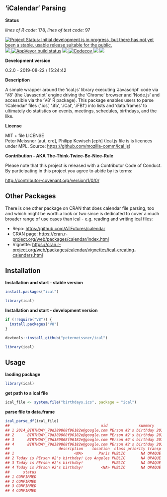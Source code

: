 
<!-- README.md is generated from README.Rmd. Please edit that file -->

## ‘iCalendar’ Parsing

**Status**

*lines of R code:* 178, *lines of test code:* 97

[![Project Status: Initial development is in progress, but there has not
yet been a stable, usable release suitable for the
public.](http://www.repostatus.org/badges/latest/active.svg)](http://www.repostatus.org/#active)
<a href="https://travis-ci.org/petermeissner/ical">
<img src="https://api.travis-ci.org/petermeissner/ical.svg?branch=master">
<a/> [![AppVeyor build
status](https://ci.appveyor.com/api/projects/status/github/petermeissner/ical?branch=master&svg=true)](https://ci.appveyor.com/project/petermeissner/ical)
<a href="https://cran.r-project.org/package=ical">
<img src="http://www.r-pkg.org/badges/version/ical"> </a>
<a href="https://codecov.io/gh/petermeissner/ical">
<img src="https://codecov.io/gh/petermeissner/ical/branch/master/graph/badge.svg" alt="Codecov" />
</a> <img src="http://cranlogs.r-pkg.org/badges/grand-total/ical">
<img src="http://cranlogs.r-pkg.org/badges/ical">

**Development version**

0.2.0 - 2019-08-22 / 15:24:42

**Description**

A simple wrapper around the ‘ical.js’ library executing ‘Javascript’
code via ‘V8’ (the ‘Javascript’ engine driving the ‘Chrome’ browser and
‘Node.js’ and accessible via the ‘V8’ R package). This package enables
users to parse ‘iCalendar’ files (‘.ics’, ‘.ifb’, ‘.iCal’, ‘.iFBf’) into
lists and ‘data.frames’ to ultimately do statistics on events, meetings,
schedules, birthdays, and the like.

**License**

MIT + file LICENSE <br>Peter Meissner \[aut, cre\], Philipp Kewisch
\[cph\] (Ical.js file is is licences under MPL. Source:
<https://github.com/mozilla-comm/ical.js>)

**Contribution - AKA The-Think-Twice-Be-Nice-Rule**

Please note that this project is released with a Contributor Code of
Conduct. By participating in this project you agree to abide by its
terms:

<http://contributor-covenant.org/version/1/0/0/>

## Other Packages

There is one other package on CRAN that does calendar file parsing, too
and which might be worth a look or two since is dedicated to cover a
much broader range of use cases than ical - e.g. reading and writing
ical files:

  - Repo: <https://github.com/ATFutures/calendar>
  - CRAN page:
    <https://cran.r-project.org/web/packages/calendar/index.html>
  - Vignette:
    <https://cran.r-project.org/web/packages/calendar/vignettes/ical-creating-calendars.html>

## Installation

**Installation and start - stable version**

``` r
install.packages("ical")

library(ical)
```

**Installation and start - development version**

``` r
if (!require("V8")) {
  install.packages("V8")
}

devtools::install_github("petermeissner/ical")

library(ical)
```

## Usage

**laoding package**

``` r
library(ical)
```

**get path to a ical file**

``` r
ical_file <- system.file("birthdays.ics", package = "ical")
```

**parse file to data.frame**

``` r
ical_parse_df(ical_file)
##                                         uid              summary               start                 end
## 1 2014_BIRTHDAY_79d389868f96182e@google.com PErson #2's birthday 2014-12-10 01:00:00 2014-12-11 01:00:00
## 2      BIRTHDAY_79d389868f96182e@google.com PErson #2's birthday 2012-12-10 01:00:00 2012-12-11 01:00:00
## 3      BIRTHDAY_79d389868f96182e@google.com PErson #2's birthday 2013-12-10 01:00:00 2013-12-11 01:00:00
## 4      BIRTHDAY_79d389868f96182e@google.com PErson #2's birthday 2014-12-10 01:00:00 2014-12-11 01:00:00
##                      description    location  class priority transp             dtstamp       last_modified
## 1                           <NA>       Paris PUBLIC       NA OPAQUE 2012-12-07 19:30:41 2012-12-07 19:30:41
## 2 Today is PErson #2's birthday! Los Angeles PUBLIC       NA OPAQUE 2012-12-07 19:30:41 2012-12-07 19:30:41
## 3 Today is PErson #2's birthday!             PUBLIC       NA OPAQUE 2012-12-07 19:30:41 2012-12-07 19:30:41
## 4 Today is PErson #2's birthday!        <NA> PUBLIC       NA OPAQUE 2012-12-07 19:30:41 2012-12-07 19:30:41
##      status
## 1 CONFIRMED
## 2 CONFIRMED
## 3 CONFIRMED
## 4 CONFIRMED
```
